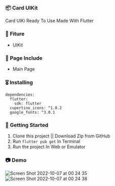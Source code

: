 ### 📦 **Card UIKit**

Card UIKi Ready To Use Made With Flutter

### 🎁 **Fiture**
- UIKit

### 📄 **Page Include**
- Main Page

### 🎖  **Installing**
```
dependencies:
  flutter:
    sdk: flutter
  cupertino_icons: ^1.0.2
  google_fonts: ^3.0.1
```

### 🚀 **Getting Started**
1. Clone this project || Download Zip from GitHub
2. Run `flutter pub get` In Terminal
3. Run the project In Web or Emulator

### 📷 **Demo**

![Screen Shot 2022-10-07 at 00 24 35](https://user-images.githubusercontent.com/68719199/194380831-1f7e666a-39bd-406a-a919-602b2b5d2868.png)
![Screen Shot 2022-10-07 at 00 24 38](https://user-images.githubusercontent.com/68719199/194380840-0942ed55-34cb-472c-8d2b-680987b9979f.png)







    
